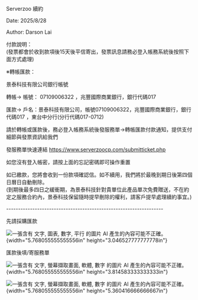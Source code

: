Serverzoo 續約

Date: 2025/8/28

Author: Darson Lai

付款說明：\
(發票都會於收到款項後15天後平信寄出，發票訊息請務必登入帳務系統後按照下面方式處理)

※轉帳匯款：

景泰科技有限公司銀行帳號

轉帳-\> 帳號： 07109006322 ，兆豐國際商業銀行，銀行代碼017

匯款-\>
戶名：景泰科技有限公司，帳號07109006322，兆豐國際商業銀行，銀行代碼017
，東台中分行(分行代碼017-0712)

請於轉帳或匯款後，務必登入帳務系統後發服務單-\>轉帳匯款付款通知，提供支付細節與發票資訊給我們

發服務單快速連結 https://www.serverzoocp.com/submitticket.php

如您沒有登入帳密，請按上面的忘記密碼即可操作重置

如已繳款，您將會收到一份款項確認信。如不續用，我們將於最晚到期日後第四個日曆日自動刪除。\
(到期後最多四日之緩衝期，為景泰科技針對貴單位此產品單次免費贈送，不在約定之服務合約內，景泰科技保留隨時提早刪除的權利，請客戶提早處理續約事宜。)

\-\-\-\-\-\-\-\-\-\-\-\-\-\-\-\-\-\-\-\-\-\-\-\-\-\-\-\-\-\-\-\-\-\-\-\-\-\-\-\-\-\-\-\-\-\-\-\-\-\-\-\-\-\-\-\-\-\-\-\-\-\-\-\-\--

先請採購匯款

![一張含有 文字, 圖表, 數字, 平行 的圖片 AI
產生的內容可能不正確。](media/media/image1.png){width="5.768055555555556in"
height="3.046527777777778in"}

匯款後填/寄服務單

![一張含有 文字, 螢幕擷取畫面, 軟體, 數字 的圖片 AI
產生的內容可能不正確。](media/media/image2.png){width="5.768055555555556in"
height="3.814583333333333in"}

![一張含有 文字, 螢幕擷取畫面, 軟體, 數字 的圖片 AI
產生的內容可能不正確。](media/media/image3.png){width="5.768055555555556in"
height="5.360416666666667in"}
